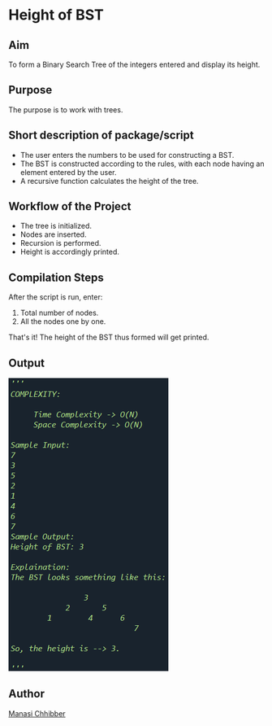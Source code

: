# Height of BST

## Aim

To form a Binary Search Tree of the integers entered and display its height.


## Purpose

The purpose is to work with trees.


## Short description of package/script

- The user enters the numbers to be used for constructing a BST.
- The BST is constructed according to the rules, with each node having an element entered by the user.
- A recursive function calculates the height of the tree.


## Workflow of the Project

- The tree is initialized.
- Nodes are inserted.
- Recursion is performed.
- Height is accordingly printed.


## Compilation Steps

After the script is run, enter:

1. Total number of nodes.
2. All the nodes one by one.

That's it! The height of the BST thus formed will get printed.


## Output

<img src="../Height of a BST/Images/ss.png"> 


## Author

[Manasi Chhibber](https://github.com/Manasi2001)

